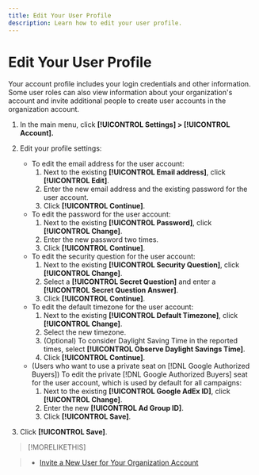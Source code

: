 ```yaml
---
title: Edit Your User Profile 
description: Learn how to edit your user profile.
---
```

# Edit Your User Profile 

Your account profile includes your login credentials and other information. Some user roles can also view information about your organization's account and invite additional people to create user accounts in the organization account.

1. In the main menu, click **[!UICONTROL Settings] > [!UICONTROL Account].**

1. Edit your profile settings:
   * To edit the email address for the user account:
      1. Next to the existing **[!UICONTROL Email address]**, click **[!UICONTROL Edit]**.
      1. Enter the new email address and the existing password for the user account.
      1. Click **[!UICONTROL Continue]**.
   * To edit the password for the user account:
      1. Next to the existing **[!UICONTROL Password]**, click **[!UICONTROL Change]**.
      1. Enter the new password two times.
      1. Click **[!UICONTROL Continue]**.
   * To edit the security question for the user account:
      1. Next to the existing **[!UICONTROL Security Question]**, click **[!UICONTROL Change]**.
      1. Select a **[!UICONTROL Secret Question]** and enter a **[!UICONTROL Secret Question Answer]**.
      1. Click **[!UICONTROL Continue]**.
   * To edit the default timezone for the user account:
      1. Next to the existing **[!UICONTROL Default Timezone]**, click **[!UICONTROL Change]**.
      1. Select the new timezone.
      1. (Optional) To consider Daylight Saving Time in the reported times, select **[!UICONTROL Observe Daylight Savings Time]**.
      1. Click **[!UICONTROL Continue]**.
   * (Users who want to use a private seat on [!DNL Google Authorized Buyers]) To edit the private [!DNL Google Authorized Buyers] seat for the user account, which is used by default for all campaigns:
      1. Next to the existing **[!UICONTROL Google AdEx ID]**, click **[!UICONTROL Change]**.
      1. Enter the new **[!UICONTROL Ad Group ID]**.
      1. Click **[!UICONTROL Save]**.

1. Click **[!UICONTROL Save]**.

>[!MORELIKETHIS]
>
<!-- >* [User Profile and Organization Account Settings](user-and-account-settings.md) -->
>* [Invite a New User for Your Organization Account](user-invite.md)
